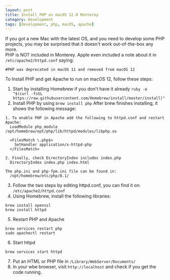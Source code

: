 ```yaml
---
layout: post
title: Install PHP on macOS 12.0 Monterey
category: Development
tags: [development, php, macOS, apache]
---
```

If you got a new Mac with the latest OS, and you need to develop some PHP projects, you may be surprised that it doesn't work out-of-the-box any more.  
PHP is NOT included in Monterey. Apple even included a note about it in `/etc/apache2/httpd.conf` saying:
```
#PHP was deprecated in macOS 11 and removed from macOS 12
```
To Install PHP and get Apache to run on macOS 12, follow these steps:
1. Start by installing Homebrew if you don't have it already
`ruby -e "$(curl -fsSL https://raw.githubusercontent.com/Homebrew/install/master/install)"`
2. Install PHP by using
`brew install php`
After brew finishes installing, it shows the following message:
```
1. To enable PHP in Apache add the following to httpd.conf and restart Apache:
  LoadModule php_module /opt/homebrew/opt/php/lib/httpd/modules/libphp.so

  <FilesMatch \.php$>
    SetHandler application/x-httpd-php
  </FilesMatch>

2. Finally, check DirectoryIndex includes index.php
  DirectoryIndex index.php index.html

The php.ini and php-fpm.ini file can be found in:
  /opt/homebrew/etc/php/8.1/
```
3. Follow the two steps by editing httpd.conf, you can find it on: `/etc/apache2/httpd.conf`
4. Using Homebrew, install the following libraries:
```
brew install openssl
brew install httpd
```
5. Restart PHP and Apache
```
brew services restart php
sudo apachectl restart
```
6. Start httpd
```
brew services start httpd
```
7. Put an HTML or PHP file in `/Library/WebServer/Documents/`
8. In your wbe browser, visit `http://localhost` and check if you get the code running.
